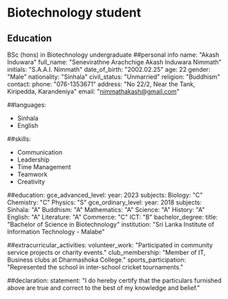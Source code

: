 # Biotechnology student

## Education
BSc (hons) in Biotechnology
undergraduate
##personal info
  name: "Akash Induwara"
  full_name: "Senevirathne Arachchige Akash Induwara Nimmath"
  initials: "S.A.A.I. Nimmath"
  date_of_birth: "2002.02.25"
  age: 22
  gender: "Male"
  nationality: "Sinhala"
  civil_status: "Unmarried"
  religion: "Buddhism"
  contact:
    phone: "076-1353671"
    address: "No 22/2, Near the Tank, Kiripedda, Karandeniya"
    email: "nimmathakash@gmail.com"

##languages:
  - Sinhala
  - English

##skills:
  - Communication
  - Leadership
  - Time Management
  - Teamwork
  - Creativity

##education:
  gce_advanced_level:
    year: 2023
    subjects:
      Biology: "C"
      Chemistry: "C"
      Physics: "S"
  gce_ordinary_level:
    year: 2018
    subjects:
      Sinhala: "A"
      Buddhism: "A"
      Mathematics: "A"
      Science: "A"
      History: "A"
      English: "A"
      Literature: "A"
      Commerce: "C"
      ICT: "B"
  bachelor_degree:
    title: "Bachelor of Science in Biotechnology"
    institution: "Sri Lanka Institute of Information Technology - Malabe"

##extracurricular_activities:
  volunteer_work: "Participated in community service projects or charity events."
  club_membership: "Member of IT, Business clubs at Dharmashoka College."
  sports_participation: "Represented the school in inter-school cricket tournaments."

##declaration:
  statement: "I do hereby certify that the particulars furnished above are true and correct to the best of my knowledge and belief."

